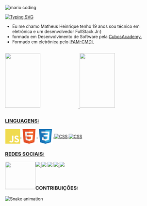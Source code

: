 ![mario coding](https://i.imgur.com/1ZvVkDc.gif)

[![Typing SVG](https://readme-typing-svg.herokuapp.com/?color=ffffff&size=35&left=true&vCenter=true&width=1000&lines=Olá,+seja+bem-vindo!;:%29)](https://git.io/typing-svg)

- Eu me chamo Matheus Heinrique tenho 19 anos sou técnico em eletrônica e um desenvolvedor FullStack Jr:) 
- formado em Desenvolvimento de Software pela <a href="https://github.com/cubos-academy">CubosAcademy.</a> 
- Formado em eletrônica pelo <a href="http://www2.ifam.edu.br/campus/cmdi">IFAM-CMDI.</a><br>

##

  <a href="https://github.com/K4binho">
  <img width="48%", img height="180em" src="https://github-readme-stats.vercel.app/api?username=K4binho&show_icons=true&theme=midnight-purple&include_all_commits=true&count_private=true"/>
  <img width="48%", img height="180em" src="https://github-readme-stats.vercel.app/api/top-langs/?username=K4binho&layout=compact&langs_count=7&theme=midnight-purple"/>  

##  

### LINGUAGENS:

  <img align="center" alt="Js" height="50" width="50" src="https://raw.githubusercontent.com/devicons/devicon/master/icons/javascript/javascript-plain.svg">
  <img align="center" alt="HTML" height="50" width="50" src="https://raw.githubusercontent.com/devicons/devicon/master/icons/html5/html5-original.svg">
  <img align="center" alt="CSS" height="50" width="50" src="https://raw.githubusercontent.com/devicons/devicon/master/icons/css3/css3-original.svg">
  <img align="center" alt="CSS" height="50" width="50" src="https://cdn.jsdelivr.net/gh/devicons/devicon/icons/python/python-original.svg"> 
  <img align="center" alt="CSS" height="50" width="50" src="https://cdn.jsdelivr.net/gh/devicons/devicon/icons/nodejs/nodejs-original.svg">

###        REDES SOCIAIS:

<div align-items="center">
      <img align="left" width="100px" height="90px" src="https://c.tenor.com/__Nrx1uRHfQAAAAC/nao-tomori-nao.gif">
      <a href = "mailto:heinriquem158@gmail.com"><img src="https://img.shields.io/badge/-Gmail-%23333?style=for-the-badge&logo=gmail&logoColor=white" target="_blank">       </a>
      <a href="https://www.linkedin.com/in/matheus-heinrique-888312182/" target="_blank"><img src="https://img.shields.io/badge/-LinkedIn-%230077B5?style=for-the-badge&logo=linkedin&logoColor=white" target="_blank"></a> 
      <a href="https://www.youtube.com/channel/UCr6xsD3VrYNbmq0KLLCXNLg" target="_blank"><img src="https://img.shields.io/badge/YouTube-FF0000?style=for-the-badge&logo=youtube&logoColor=white" target="_blank"></a>
      <a href="https://www.instagram.com/m_heinrique/" target="_blank"><img src="https://img.shields.io/badge/-Instagram-%23E4405F?style=for-the-badge&logo=instagram&logoColor=white" target="_blank">
      </a>
      <a href="https://github.com/K4binho"><img src="https://img.shields.io/badge/-Github-%23333?style=for-the-badge&logo=github&logoColor=white" target="_blank">
      </a>
</div>
     <br>   <br>

###  CONTRIBUIÇÕES:
        
  ![Snake animation](https://github.com/K4binho/K4binho/blob/output/github-contribution-grid-snake.svg)

